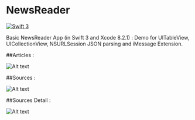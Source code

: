 # NewsReader

[![Swift 3](https://img.shields.io/badge/Swift-3.0-orange.svg?style=flat)](https://swift.org)

Basic NewsReader App (in Swift 3 and Xcode 8.2.1) : Demo for UITableView, UICollectionView, NSURLSession JSON parsing and iMessage Extension.


##Articles : 

![Alt text](https://github.com/Abhishek9634/NewsReader/blob/4665169f09f801fd7fe164e8d5daed68675daf10/Simulator%20Screen%20Shot%20Feb%204%2C%202017%2C%203.23.04%20PM.png)


##Sources :

![Alt text](https://github.com/Abhishek9634/NewsReader/blob/4665169f09f801fd7fe164e8d5daed68675daf10/Simulator%20Screen%20Shot%20Feb%204%2C%202017%2C%203.23.09%20PM.png)


##Sources Detail :

![Alt text](https://github.com/Abhishek9634/NewsReader/blob/4665169f09f801fd7fe164e8d5daed68675daf10/Simulator%20Screen%20Shot%20Feb%204%2C%202017%2C%203.23.35%20PM.png)



